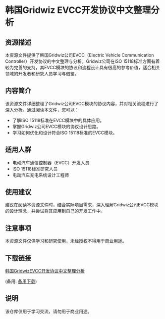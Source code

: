 # 韩国Gridwiz EVCC开发协议中文整理分析

## 资源描述

本资源文件提供了韩国Gridwiz公司EVCC（Electric Vehicle Communication Controller）开发协议的中文整理与分析。Gridwiz公司在ISO 15118标准方面有着较为完善的支持，其EVCC模块的协议和流程设计具有很高的参考价值，适合相关领域的开发者和研究人员学习与借鉴。

## 内容简介

该资源文件详细整理了Gridwiz公司EVCC模块的协议内容，并对相关流程进行了深入分析。通过阅读本文件，您可以：

- 了解ISO 15118标准在EVCC模块中的具体应用。
- 掌握Gridwiz公司EVCC模块的协议设计思路。
- 学习如何优化和设计符合ISO 15118标准的EVCC模块。

## 适用人群

- 电动汽车通信控制器（EVCC）开发人员
- ISO 15118标准研究人员
- 电动汽车充电系统设计工程师

## 使用建议

建议在阅读本资源文件时，结合实际项目需求，深入理解Gridwiz公司EVCC模块的设计理念，并尝试将其应用到自己的开发工作中。

## 注意事项

本资源文件仅供学习和研究使用，未经授权不得用于商业用途。

## 下载链接
[韩国GridwizEVCC开发协议中文整理分析](https://pan.quark.cn/s/04ecd9d83c36) 

(备用: [备用下载](https://pan.baidu.com/s/1tLDsuA8pIPVGSRYjF0gtZQ?pwd=1234))

## 说明

该仓库仅用于学习交流，请勿用于商业用途。

